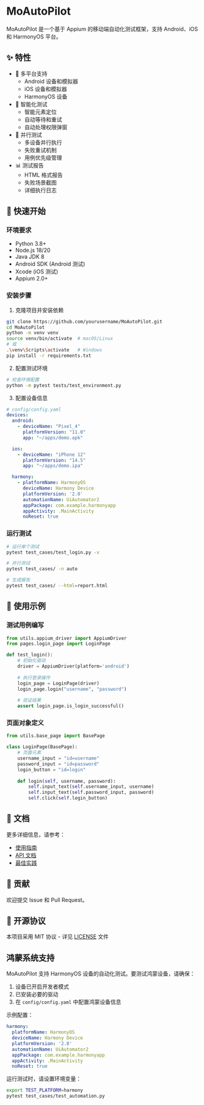 # MoAutoPilot

MoAutoPilot 是一个基于 Appium 的移动端自动化测试框架，支持 Android、iOS 和 HarmonyOS 平台。

## ✨ 特性

- 🌈 多平台支持
  - Android 设备和模拟器
  - iOS 设备和模拟器
  - HarmonyOS 设备
- 🎯 智能化测试
  - 智能元素定位
  - 自动等待和重试
  - 自动处理权限弹窗
- 🔄 并行测试
  - 多设备并行执行
  - 失败重试机制
  - 用例优先级管理
- 📊 测试报告
  - HTML 格式报告
  - 失败场景截图
  - 详细执行日志

## 🚀 快速开始

### 环境要求

- Python 3.8+
- Node.js 18/20
- Java JDK 8
- Android SDK (Android 测试)
- Xcode (iOS 测试)
- Appium 2.0+

### 安装步骤

1. 克隆项目并安装依赖
```bash
git clone https://github.com/yourusername/MoAutoPilot.git
cd MoAutoPilot
python -m venv venv
source venv/bin/activate  # macOS/Linux
# 或
.\venv\Scripts\activate   # Windows
pip install -r requirements.txt
```

2. 配置测试环境
```bash
# 检查环境配置
python -m pytest tests/test_environment.py
```

3. 配置设备信息
```yaml
# config/config.yaml
devices:
  android:
    - deviceName: "Pixel_4"
      platformVersion: "11.0"
      app: "~/apps/demo.apk"

  ios:
    - deviceName: "iPhone 12"
      platformVersion: "14.5"
      app: "~/apps/demo.ipa"

  harmony:
    - platformName: HarmonyOS
      deviceName: Harmony Device
      platformVersion: '2.0'
      automationName: UiAutomator2
      appPackage: com.example.harmonyapp
      appActivity: .MainActivity
      noReset: true
```

### 运行测试

```bash
# 运行单个测试
pytest test_cases/test_login.py -v

# 并行测试
pytest test_cases/ -n auto

# 生成报告
pytest test_cases/ --html=report.html
```

## 📝 使用示例

### 测试用例编写

```python
from utils.appium_driver import AppiumDriver
from pages.login_page import LoginPage

def test_login():
    # 初始化驱动
    driver = AppiumDriver(platform='android')
    
    # 执行登录操作
    login_page = LoginPage(driver)
    login_page.login("username", "password")
    
    # 验证结果
    assert login_page.is_login_successful()
```

### 页面对象定义

```python
from utils.base_page import BasePage

class LoginPage(BasePage):
    # 页面元素
    username_input = "id=username"
    password_input = "id=password"
    login_button = "id=login"
    
    def login(self, username, password):
        self.input_text(self.username_input, username)
        self.input_text(self.password_input, password)
        self.click(self.login_button)
```

## 📖 文档

更多详细信息，请参考：
- [使用指南](docs/usage.md)
- [API 文档](docs/api.md)
- [最佳实践](docs/best-practices.md)

## 🤝 贡献

欢迎提交 Issue 和 Pull Request。

## 📄 开源协议

本项目采用 MIT 协议 - 详见 [LICENSE](LICENSE) 文件

## 鸿蒙系统支持

MoAutoPilot 支持 HarmonyOS 设备的自动化测试。要测试鸿蒙设备，请确保：

1. 设备已开启开发者模式
2. 已安装必要的驱动
3. 在 `config/config.yaml` 中配置鸿蒙设备信息

示例配置：
```yaml
harmony:
  platformName: HarmonyOS
  deviceName: Harmony Device
  platformVersion: '2.0'
  automationName: UiAutomator2
  appPackage: com.example.harmonyapp
  appActivity: .MainActivity
  noReset: true
```

运行测试时，请设置环境变量：
```bash
export TEST_PLATFORM=harmony
pytest test_cases/test_automation.py
```
